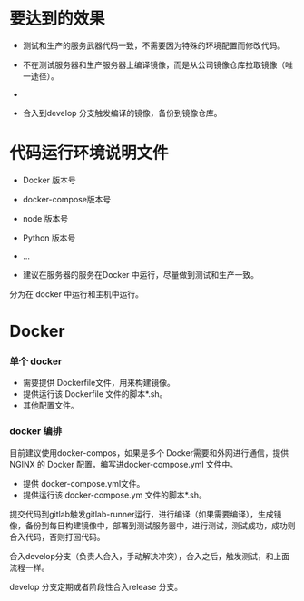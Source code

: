 # 要达到的效果

* 测试和生产的服务武器代码一致，不需要因为特殊的环境配置而修改代码。
* 不在测试服务器和生产服务器上编译镜像，而是从公司镜像仓库拉取镜像（唯一途径）。

* 
* 合入到develop 分支触发编译的镜像，备份到镜像仓库。

# 代码运行环境说明文件

* Docker 版本号
* docker-compose版本号
* node 版本号
* Python 版本号

* ...

* 建议在服务器的服务在Docker 中运行，尽量做到测试和生产一致。

分为在 docker 中运行和主机中运行。

# Docker

### 单个 docker

* 需要提供 Dockerfile文件，用来构建镜像。
* 提供运行该 Dockerfile 文件的脚本\*.sh。
* 其他配置文件。

### docker 编排

目前建议使用docker-compos，如果是多个 Docker需要和外网进行通信，提供 NGINX 的 Docker 配置，编写进docker-compose.yml 文件中。

* 提供 docker-compose.yml文件。
* 提供运行该 docker-compose.ym 文件的脚本\*.sh。

提交代码到gitlab触发gitlab-runner运行，进行编译（如果需要编译），生成镜像，备份到每日构建镜像中，部署到测试服务器中，进行测试，测试成功，成功则合入代码，否则打回代码。

合入develop分支（负责人合入，手动解决冲突），合入之后，触发测试，和上面流程一样。

develop 分支定期或者阶段性合入release 分支。

